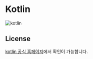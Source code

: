 # Kotlin 

![kotlin](https://user-images.githubusercontent.com/53357210/130308244-d64e8788-7bd6-4202-8a55-ab8a4df3dd99.png)

## License
[kotlin 공식 홈페이지](https://kotlinlang.org)에서 확인이 가능합니다.
